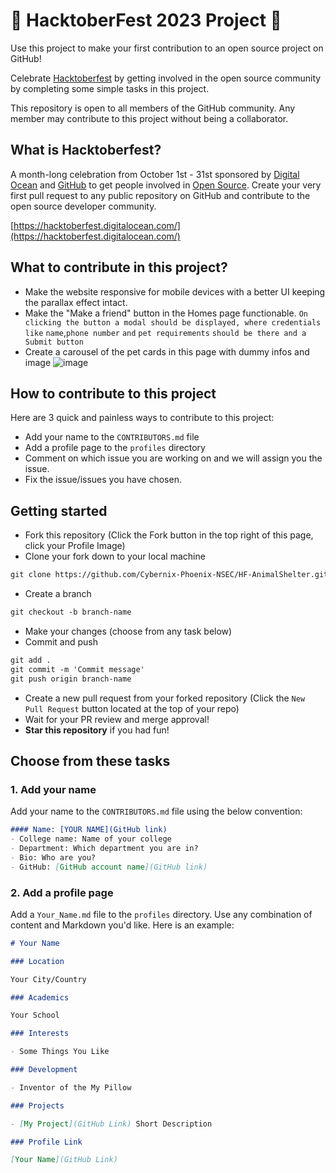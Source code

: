 # 🎃 HacktoberFest 2023 Project 🎃

Use this project to make your first contribution to an open source project on GitHub!

Celebrate [Hacktoberfest](https://hacktoberfest.digitalocean.com/) by getting involved in the open source community by completing some simple tasks in this project.

This repository is open to all members of the GitHub community. Any member may contribute to this project without being a collaborator.

## What is Hacktoberfest?
A month-long celebration from October 1st - 31st sponsored by [Digital Ocean](https://hacktoberfest.digitalocean.com/) and [GitHub](https://github.com/blog/2433-celebrate-open-source-this-october-with-hacktoberfest) to get people involved in [Open Source](https://github.com/open-source). Create your very first pull request to any public repository on GitHub and contribute to the open source developer community.

[https://hacktoberfest.digitalocean.com/](https://hacktoberfest.digitalocean.com/)


## What to contribute in this project?
* Make the website responsive for mobile devices with a better UI keeping the parallax effect intact.
* Make the "Make a friend" button in the Homes page functionable.
  ``` On clicking the button a modal should be displayed, where credentials like ``` `name`,`phone number` ```and``` `pet requirements` ``` should be there and a Submit button ```
* Create a carousel of the pet cards in this page with dummy infos and image
  ![image](https://github.com/PhoenixTechClub-NSEC/HF-AnimalShelter/assets/146558845/367e643a-5ba2-45ae-b577-94cf9048ab5b)


## How to contribute to this project
Here are 3 quick and painless ways to contribute to this project:

* Add your name to the `CONTRIBUTORS.md` file
* Add a profile page to the `profiles` directory
* Comment on which issue you are working on and we will assign you the issue.
* Fix the issue/issues you have chosen.


## Getting started
* Fork this repository (Click the Fork button in the top right of this page, click your Profile Image)
* Clone your fork down to your local machine

```markdown
git clone https://github.com/Cybernix-Phoenix-NSEC/HF-AnimalShelter.git
```

* Create a branch

```markdown
git checkout -b branch-name
```

* Make your changes (choose from any task below)
* Commit and push

```markdown
git add .
git commit -m 'Commit message'
git push origin branch-name
```

* Create a new pull request from your forked repository (Click the `New Pull Request` button located at the top of your repo)
* Wait for your PR review and merge approval!
* __Star this repository__ if you had fun!

## Choose from these tasks
### 1. Add your name
Add your name to the `CONTRIBUTORS.md` file using the below convention:

```markdown
#### Name: [YOUR NAME](GitHub link)
- College name: Name of your college
- Department: Which department you are in?
- Bio: Who are you?
- GitHub: [GitHub account name](GitHub link)
```

### 2. Add a profile page
Add a `Your_Name.md` file to the `profiles` directory. Use any combination of content and Markdown you'd like. Here is an example:

```markdown
# Your Name

### Location

Your City/Country

### Academics

Your School

### Interests

- Some Things You Like

### Development

- Inventor of the My Pillow

### Projects

- [My Project](GitHub Link) Short Description

### Profile Link

[Your Name](GitHub Link)
```
